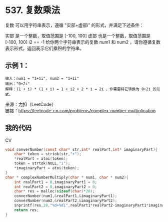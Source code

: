 # 537. 复数乘法
复数 可以用字符串表示，遵循 "实部+虚部i" 的形式，并满足下述条件：

实部 是一个整数，取值范围是 [-100, 100]
虚部 也是一个整数，取值范围是 [-100, 100]
i2 == -1
给你两个字符串表示的复数 num1 和 num2 ，请你遵循复数表示形式，返回表示它们乘积的字符串。
## 示例 1：

```
输入：num1 = "1+1i", num2 = "1+1i"
输出："0+2i"
解释：(1 + i) * (1 + i) = 1 + i2 + 2 * i = 2i ，你需要将它转换为 0+2i 的形式。
```
来源：力扣（LeetCode）  
链接：https://leetcode-cn.com/problems/complex-number-multiplication

## 我的代码
CV
```C
void converNumber(const char* str,int* realPart,int* imaginaryPart){
    char* token = strtok(str,"+");
    *realPart = atoi(token);
    token = strtok(NULL,"i");
    *imaginaryPart = atoi(token);
}
char * complexNumberMultiply(char * num1, char * num2){
    int realPart1 = 0,imaginaryPart1 = 0;
    int realPart2 = 0,imaginaryPart2 = 0;
    char* res = malloc(sizeof(char)*20);
    converNumber(num1,&realPart1,&imaginaryPart1);
    converNumber(num2,&realPart2,&imaginaryPart2);
    snprintf(res,20,"%d+%di",realPart1*realPart2-imaginaryPart1*imaginaryPart2,realPart1*imaginaryPart2+realPart2*imaginaryPart1);
    return res;
}
```

